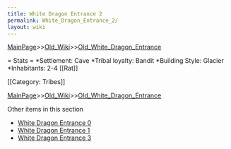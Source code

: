 ```yaml
---
title: White Dragon Entrance 2
permalink: White_Dragon_Entrance_2/
layout: wiki
---
```


[MainPage](/keeperrl_wiki/ "wikilink")>>[Old_Wiki](/keeperrl_wiki/Old_Wiki "wikilink")>>[Old_White_Dragon_Entrance](/keeperrl_wiki/Old_White_Dragon_Entrance "wikilink")

= Stats =
*Settlement: Cave
*Tribal loyalty: Bandit
*Building Style: Glacier
*Inhabitants: 2-4 [[Rat]]    

[[Category: Tribes]]

[MainPage](/keeperrl_wiki/ "wikilink")>>[Old_Wiki](/keeperrl_wiki/Old_Wiki "wikilink")>>[Old_White_Dragon_Entrance](/keeperrl_wiki/Old_White_Dragon_Entrance "wikilink")

Other items in this section
-    [White Dragon Entrance 0](/keeperrl_wiki/White_Dragon_Entrance_0 "wikilink")
-    [White Dragon Entrance 1](/keeperrl_wiki/White_Dragon_Entrance_1 "wikilink")
-    [White Dragon Entrance 3](/keeperrl_wiki/White_Dragon_Entrance_3 "wikilink")
